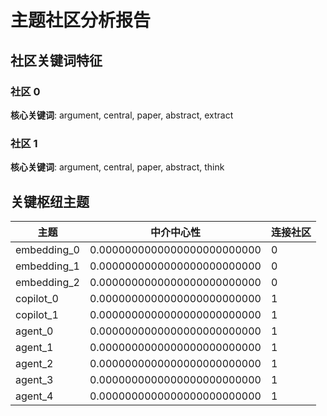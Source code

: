 # 主题社区分析报告

## 社区关键词特征
### 社区 0
**核心关键词**: argument, central, paper, abstract, extract

### 社区 1
**核心关键词**: argument, central, paper, abstract, think

## 关键枢纽主题
| 主题 | 中介中心性 | 连接社区 |
|------|------------|----------|
| embedding_0 | 0.0000000000000000000000000 | 0 |
| embedding_1 | 0.0000000000000000000000000 | 0 |
| embedding_2 | 0.0000000000000000000000000 | 0 |
| copilot_0 | 0.0000000000000000000000000 | 1 |
| copilot_1 | 0.0000000000000000000000000 | 1 |
| agent_0 | 0.0000000000000000000000000 | 1 |
| agent_1 | 0.0000000000000000000000000 | 1 |
| agent_2 | 0.0000000000000000000000000 | 1 |
| agent_3 | 0.0000000000000000000000000 | 1 |
| agent_4 | 0.0000000000000000000000000 | 1 |

